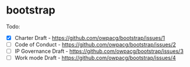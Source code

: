 # bootstrap

Todo:

* [x] Charter Draft - https://github.com/owpacg/bootstrap/issues/1
* [ ] Code of Conduct - https://github.com/owpacg/bootstrap/issues/2
* [ ] IP Governance Draft - https://github.com/owpacg/bootstrap/issues/3
* [ ] Work mode Draft - https://github.com/owpacg/bootstrap/issues/4
